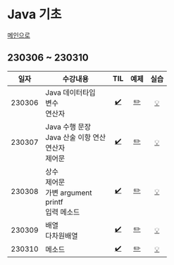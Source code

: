 # Java 기초
[메인으로](https://github.com/sylee990205/lsy_dktechin_study)
## 230306 ~ 230310
| 일자       | 수강내용       | TIL | 예제 | 실습
| -------- | --------------- | :---: | :---: | :---: |
| 230306 | Java 데이터타입<br>변수<br>연산자 | [:heavy_check_mark:](230306_Java_day1.md)| [:pencil2:](/eclipse-workspace/javaedu/src/day1/)  | [:bulb:](/eclipse-workspace/javaedu/src/day1/exercise/)
| 230307 | Java 수행 문장<br>Java 산술 이항 연산<br>연산자<br>제어문 | [:heavy_check_mark:](230307_Java_day2.md)| [:pencil2:](/eclipse-workspace/javaedu/src/day2/) | [:bulb:](/eclipse-workspace/javaedu/src/day2/exercise/)
| 230308 | 상수<br>제어문<br>가변 argument<br>printf<br>입력 메소드 |  [:heavy_check_mark:](230308_Java_day3.md)| [:pencil2:](/eclipse-workspace/javaedu/src/day3/) | [:bulb:](/eclipse-workspace/javaedu/src/day3/exercise/)
| 230309 | 배열<br>다차원배열 |  [:heavy_check_mark:](230309_Java_day4.md)| [:pencil2:](/eclipse-workspace/javaedu/src/day4/) | [:bulb:](/eclipse-workspace/javaedu/src/day4/exercise/)
| 230310 | 메소드 |  [:heavy_check_mark:](230306_Java_day5.md)| [:pencil2:](/eclipse-workspace/javaedu/src/day5/) | [:bulb:](/eclipse-workspace/javaedu/src/day5/exercise/)
